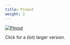 ```yaml
---
title: Pinout
weight: 2
---
```


<div class="container">

[![Pinout](/docs/serpente/r1/pinout_small.png)](/docs/serpente/r1/)

</div>

Click for a (lot) larger version.
